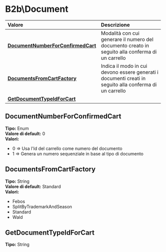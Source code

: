 # B2b\Document

| Valore | Descrizione |
| :--- | :--- |
| [**DocumentNumberForConfirmedCart**](b2bdocument.md#documentnumberforconfirmedcart) | Modalità con cui generare il numero del documento creato in seguito alla conferma di un carrello |
| [**DocumentsFromCartFactory**](b2bdocument.md#documentsfromcartfactory) | Indica il modo in cui devono essere generati i documenti creati in seguito alla conferma di un carrello |
| [**GetDocumentTypeIdForCart**](b2bdocument.md#getdocumenttypeidforcart) |  |

## DocumentNumberForConfirmedCart

**Tipo:** Enum  
**Valore di default:** 0  
**Valori:**

* 0 =&gt; Usa l'Id del carrello come numero del documento
* 1 =&gt; Genera un numero sequenziale in base al tipo di documento

## DocumentsFromCartFactory

**Tipo:** String  
**Valore di default:** Standard  
**Valori:**

* Febos
* SplitByTrademarkAndSeason
* Standard
* Wald

## GetDocumentTypeIdForCart

**Tipo:** String
